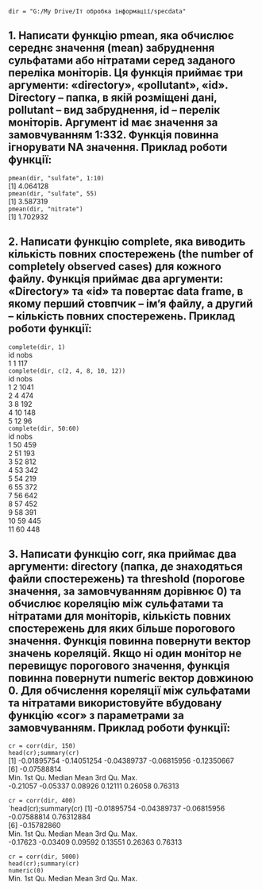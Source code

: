 `dir = "G:/My Drive/Іт обробка інформації/specdata"`  
 
## 1. Написати функцію pmean, яка обчислює середнє значення (mean) забруднення сульфатами або нітратами серед заданого переліка моніторів. Ця функція приймає три аргументи: «directory», «pollutant», «id». Directory – папка, в якій розміщені дані, pollutant – вид забруднення, id – перелік моніторів. Аргумент id має значення за замовчуванням 1:332. Функція повинна ігнорувати NA значення. Приклад роботи функції:
 
`pmean(dir, "sulfate", 1:10)`  
[1] 4.064128  
`pmean(dir, "sulfate", 55)`  
[1] 3.587319  
`pmean(dir, "nitrate")`  
[1] 1.702932  
 
## 2. Написати функцію complete, яка виводить кількість повних спостережень (the number of completely observed cases) для кожного файлу. Функція приймає два аргументи: «Directory» та «id» та повертає data frame, в якому перший стовпчик – ім’я файлу, а другий – кількість повних спостережень. Приклад роботи функції:
 
`complete(dir, 1)`  
  id nobs  
1  1  117  
`complete(dir, c(2, 4, 8, 10, 12))`  
  id nobs  
1  2 1041  
2  4  474  
3  8  192  
4 10  148  
5 12   96  
`complete(dir, 50:60)`   
   id nobs  
1  50  459  
2  51  193  
3  52  812  
4  53  342  
5  54  219  
6  55  372  
7  56  642  
8  57  452  
9  58  391  
10 59  445  
11 60  448  
 
## 3. Написати функцію corr, яка приймає два аргументи: directory (папка, де знаходяться файли спостережень) та threshold (порогове значення, за замовчуванням дорівнює 0) та обчислює кореляцію між сульфатами та нітратами для моніторів, кількість повних спостережень для яких більше порогового значення. Функція повинна повернути вектор значень кореляцій. Якщо ні один монітор не перевищує порогового значення, функція повинна повернути numeric вектор довжиною 0. Для обчислення кореляції між сульфатами та нітратами використовуйте вбудовану функцію «cor» з параметрами за замовчуванням. Приклад роботи функції:
 
`cr = corr(dir, 150)`  
`head(cr);summary(cr)`  
[1] -0.01895754 -0.14051254 -0.04389737 -0.06815956 -0.12350667  
[6] -0.07588814  
    Min.  1st Qu.   Median     Mean  3rd Qu.     Max.  
-0.21057 -0.05337  0.08926  0.12111  0.26058  0.76313   
 
`cr = corr(dir, 400)`  
`head(cr);summary(cr) 
[1] -0.01895754 -0.04389737 -0.06815956 -0.07588814  0.76312884  
[6] -0.15782860  
    Min.  1st Qu.   Median     Mean  3rd Qu.     Max.   
-0.17623 -0.03409  0.09592  0.13551  0.26363  0.76313   
 
`cr = corr(dir, 5000)`  
`head(cr);summary(cr)`  
`numeric(0)`  
   Min. 1st Qu.  Median    Mean 3rd Qu.    Max.  
